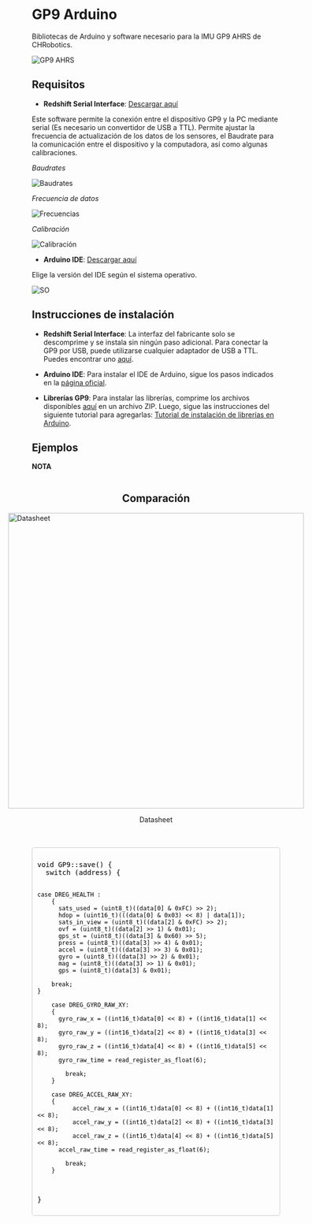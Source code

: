 # GP9 Arduino
Bibliotecas de Arduino y software necesario para la IMU GP9 AHRS de CHRobotics.

![GP9 AHRS](https://github.com/Frunk98/GP9_Arduino/blob/main/Imagenes/gp9.png)

## Requisitos  
- **Redshift Serial Interface**: [Descargar aquí](https://www.pololu.com/file/0J1934/SerialInterface_V3-1-5_8-08-2018.zip)

Este software permite la conexión entre el dispositivo GP9 y la PC mediante serial (Es necesario un convertidor de USB a TTL). Permite ajustar la frecuencia de actualización de los datos de los sensores, el Baudrate para la comunicación entre el dispositivo y la computadora, así como algunas calibraciones.

*Baudrates*

![Baudrates](https://github.com/Frunk98/GP9_Arduino/blob/main/Imagenes/rs2.png)

*Frecuencia de datos*

![Frecuencias](https://github.com/Frunk98/GP9_Arduino/blob/main/Imagenes/FR.png)

*Calibración*

![Calibración](https://github.com/Frunk98/GP9_Arduino/blob/main/Imagenes/cal.png)

- **Arduino IDE**: [Descargar aquí](https://github.com/Frunk98/GP9_Arduino/blob/main/FR.png)

Elige la versión del IDE según el sistema operativo.

![SO](https://github.com/Frunk98/GP9_Arduino/blob/main/Imagenes/ard.png)

## Instrucciones de instalación

- **Redshift Serial Interface**: La interfaz del fabricante solo se descomprime y se instala sin ningún paso adicional. Para conectar la GP9 por USB, puede utilizarse cualquier adaptador de USB a TTL. Puedes encontrar uno [aquí](https://a.co/d/9Ex6gT6).

- **Arduino IDE**: Para instalar el IDE de Arduino, sigue los pasos indicados en la [página oficial](https://www.arduino.cc/en/software).

- **Librerías GP9**: Para instalar las librerías, comprime los archivos disponibles [aquí](https://github.com/Frunk98/GP9_Arduino/tree/main/GP9-modificados) en un archivo ZIP. Luego, sigue las instrucciones del siguiente tutorial para agregarlas: [Tutorial de instalación de librerías en Arduino](https://www.youtube.com/watch?v=CK1THPvw77M&t=343s).

## Ejemplos

__**NOTA**__

<div style="display: flex; flex-direction: column; align-items: center;">
    <h2>Comparación</h2>
    <!-- Primera imagen con pie de imagen -->
    <div style="margin-bottom: 20px;">
        <img src="https://github.com/Frunk98/GP9_Arduino/blob/main/Imagenes/datas.png" alt="Datasheet" style="width: 600px;" />
        <p style="text-align: center;">Datasheet</p>
    </div>
</div>
<pre style="padding: 10px; border: 1px solid #ccc; border-radius: 5px; overflow-x: auto; background-color: transparent;">
<code style="color: black; font-size: 14px; font-family: monospace;">
void GP9::save() {
  switch (address) {

    case DREG_HEALTH :
        {
          sats_used = (uint8_t)((data[0] & 0xFC) >> 2);
          hdop = (uint16_t)(((data[0] & 0x03) << 8) | data[1]);
          sats_in_view = (uint8_t)((data[2] & 0xFC) >> 2);
          ovf = (uint8_t)((data[2] >> 1) & 0x01);
          gps_st = (uint8_t)((data[3] & 0x60) >> 5);
          press = (uint8_t)((data[3] >> 4) & 0x01);
          accel = (uint8_t)((data[3] >> 3) & 0x01);
          gyro = (uint8_t)((data[3] >> 2) & 0x01);
          mag = (uint8_t)((data[3] >> 1) & 0x01);
          gps = (uint8_t)(data[3] & 0x01);

        break;  
    }
      
        case DREG_GYRO_RAW_XY:
        {
          gyro_raw_x = ((int16_t)data[0] << 8) + ((int16_t)data[1] << 8);
          gyro_raw_y = ((int16_t)data[2] << 8) + ((int16_t)data[3] << 8);
          gyro_raw_z = ((int16_t)data[4] << 8) + ((int16_t)data[5] << 8);
          gyro_raw_time = read_register_as_float(6);

            break;
        }

        case DREG_ACCEL_RAW_XY:
        {
              accel_raw_x = ((int16_t)data[0] << 8) + ((int16_t)data[1] << 8);
              accel_raw_y = ((int16_t)data[2] << 8) + ((int16_t)data[3] << 8);
              accel_raw_z = ((int16_t)data[4] << 8) + ((int16_t)data[5] << 8);
          accel_raw_time = read_register_as_float(6);

            break;
        }
}
</code>
</pre>
